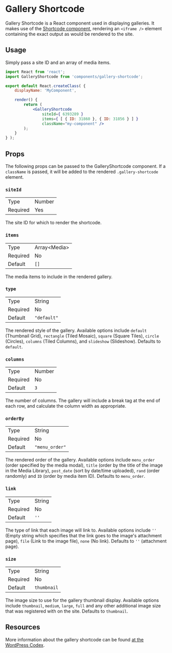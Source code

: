 Gallery Shortcode
=================

Gallery Shortcode is a React component used in displaying galleries. It makes use of the [Shortcode component](../shortcode), rendering an `<iframe />` element containing the exact output as would be rendered to the site.

## Usage

Simply pass a site ID and an array of media items.

```jsx
import React from 'react';
import GalleryShortcode from 'components/gallery-shortcode';

export default React.createClass( {
	displayName: 'MyComponent',

	render() {
		return (
			<GalleryShortcode
				siteId={ 6393289 }
				items={ [ { ID: 31860 }, { ID: 31856 } ] }
				className="my-component" />
		);
	}
} );
```

## Props

The following props can be passed to the GalleryShortcode component. If a `className` is passed, it will be added to the rendered `.gallery-shortcode` element.

### `siteId`

<table>
	<tr><td>Type</td><td>Number</td></tr>
	<tr><td>Required</td><td>Yes</td></tr>
</table>

The site ID for which to render the shortcode.

### `items`

<table>
	<tr><td>Type</td><td>Array&lt;Media&gt;</td></tr>
	<tr><td>Required</td><td>No</td></tr>
	<tr><td>Default</td><td><code>[]</code></td></tr>
</table>

The media items to include in the rendered gallery.

### `type`

<table>
	<tr><td>Type</td><td>String</td></tr>
	<tr><td>Required</td><td>No</td></tr>
	<tr><td>Default</td><td><code>"default"</code></td></tr>
</table>

The rendered style of the gallery. Available options include `default` (Thumbnail Grid), `rectangle` (Tiled Mosaic), `square` (Square Tiles), `circle` (Circles), `columns` (Tiled Columns), and `slideshow` (Slideshow). Defaults to `default`.

### `columns`

<table>
	<tr><td>Type</td><td>Number</td></tr>
	<tr><td>Required</td><td>No</td></tr>
	<tr><td>Default</td><td><code>3</code></td></tr>
</table>

The number of columns. The gallery will include a break tag at the end of each row, and calculate the column width as appropriate.

### `orderBy`

<table>
	<tr><td>Type</td><td>String</td></tr>
	<tr><td>Required</td><td>No</td></tr>
	<tr><td>Default</td><td><code>"menu_order"</code></td></tr>
</table>

The rendered order of the gallery. Available options include `menu_order` (order specified by the media modal), `title` (order by the title of the image in the Media Library), `post_date` (sort by date/time uploaded), `rand` (order randomly) and `ID` (order by media item ID). Defaults to `menu_order`.

### `link`

<table>
	<tr><td>Type</td><td>String</td></tr>
	<tr><td>Required</td><td>No</td></tr>
	<tr><td>Default</td><td><code>''</code></td></tr>
</table>

The type of link that each image will link to. Available options include `''` (Empty string which specifies that the link goes to the image's attachment page), `file` (Link to the image file), `none` (No link). Defaults to `''` (attachment page).

### `size`

<table>
	<tr><td>Type</td><td>String</td></tr>
	<tr><td>Required</td><td>No</td></tr>
	<tr><td>Default</td><td><code>thumbnail</code></td></tr>
</table>

The image size to use for the gallery thumbnail display. Available options include `thumbnail`, `medium`, `large`, `full` and any other additional image size that was registered with on the site. Defaults to `thumbnail`. 

## Resources

More information about the gallery shortcode can be found [at the WordPress Codex](https://codex.wordpress.org/Gallery_Shortcode).
